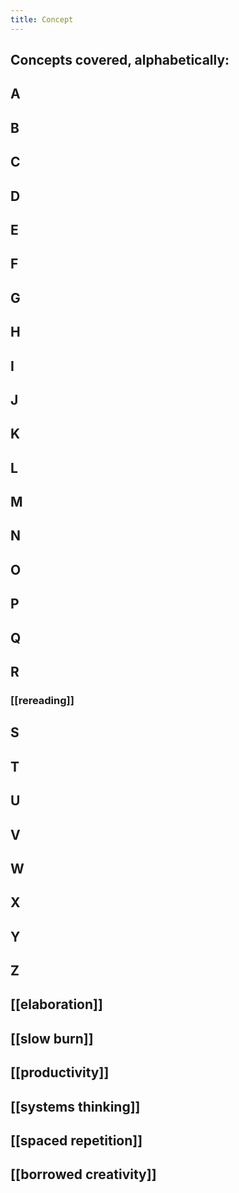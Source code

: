 ```yaml
---
title: Concept
---
```


## Concepts covered, alphabetically:
## A
## B
## C
## D
## E
## F
## G
## H
## I
## J
## K
## L
## M
## N
## O
## P
## Q
## R
### [[rereading]]
## S
## T
## U
## V
## W
## X
## Y
## Z
##
## [[elaboration]]
## [[slow burn]]
## [[productivity]]
## [[systems thinking]]
## [[spaced repetition]]
## [[borrowed creativity]]
##
